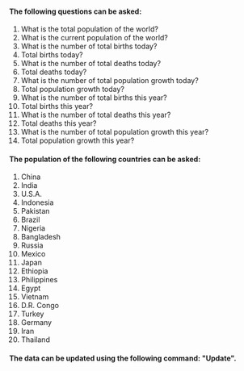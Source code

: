 #### The following questions can be asked: 
1. What is the total population of the world?
2. What is the current population of the world?
3. What is the number of total births today?
4. Total births today?
5. What is the number of total deaths today?
6. Total deaths today?
7. What is the number of total population growth today?
8. Total population growth today?
9. What is the number of total births this year?
10. Total births this year?
11. What is the number of total deaths this year?
12. Total deaths this year?
13. What is the number of total population growth this year?
14. Total population growth this year?

#### The population of the following countries can be asked:
1. China
2. India
3. U.S.A.
4. Indonesia
5. Pakistan
6. Brazil
7. Nigeria
8. Bangladesh
9. Russia
10. Mexico
11. Japan
12. Ethiopia
13. Philippines
14. Egypt
15. Vietnam
16. D.R. Congo
17. Turkey
18. Germany
19. Iran
20. Thailand 

#### The data can be updated using the following command: "Update".